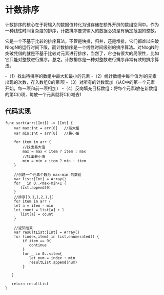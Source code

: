 # 计数排序

 计数排序的核心在于将输入的数据值转化为键存储在额外开辟的数组空间中。作为一种线性时间复杂度的排序，计数排序要求输入的数据必须是有确定范围的整数。
 
 它是一个不基于比较的排序算法。不管是快排，归并，还是堆排，它们都难以突破NlogN的运行时间下限，而计数排序是一个线性时间级别的排序算法。对NlogN的突破凭借的就是不基于比较对元素进行排序，当然了，它也有很大的局限性，比如它只能对整数进行排序。总之，计数排序是一种对整数进行排序非常有效的排序算法。
 
 -（1）找出待排序的数组中最大和最小的元素
 -（2）统计数组中每个值为i的元素出现的次数，存入数组C的第i项
 -（3）对所有的计数累加（从C中的第一个元素开始，每一项和前一项相加）
 -（4）反向填充目标数组：将每个元素i放在新数组的第C(i)项，每放一个元素就将C(i)减去1
 
 
 ## 代码实现
 
 ```
 func sort(arr:[Int]) -> [Int] {
     var max:Int = arr[0]   //最大值
     var min:Int = arr[0]   //最小值
     
     for item in arr {
         //找出最大值
         max = max < item ? item : max
         //找出最小值
         min = min < item ? min : item
     }
     
     //创建一个元素个数为 max-min 的数组
     var list:[Int] = Array()
     for _ in 0..<max-min+1 {
        list.append(0)
     }
     //排序[3,1,1,2,1,1]
     for item in arr {
     let a = item - min
     let count = list[a] + 1
        list[a] = count
     }
     
     //返回结果
     var resultList:[Int] = Array()
     for (index,item) in list.enumerated() {
         if item == 0{
            continue
         }
         for _ in 0..<item{
            let num = index + min
            resultList.append(num)
         }
 
    }
 
    return resultList
 }
 ```
 
 
 
 
 
 
 
 
 
 
 
 
 
 
 
 
 
 
 
 
 
